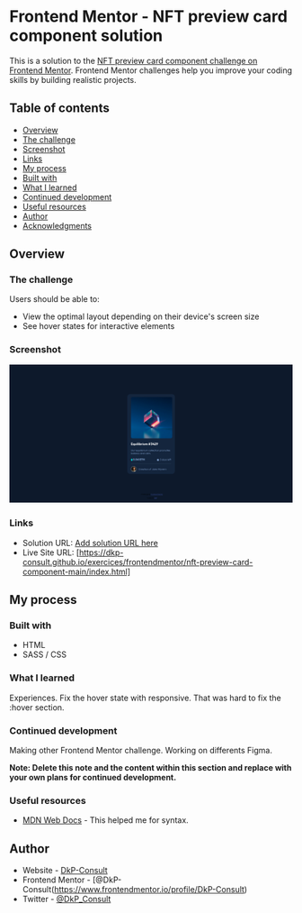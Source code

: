 # Frontend Mentor - NFT preview card component solution

This is a solution to the [NFT preview card component challenge on Frontend Mentor](https://www.frontendmentor.io/challenges/nft-preview-card-component-SbdUL_w0U). Frontend Mentor challenges help you improve your coding skills by building realistic projects.

## Table of contents

  - [Overview](#overview)
  - [The challenge](#the-challenge)
  - [Screenshot](#screenshot)
  - [Links](#links)
  - [My process](#my-process)
  - [Built with](#built-with)
  - [What I learned](#what-i-learned)
  - [Continued development](#continued-development)
  - [Useful resources](#useful-resources)
  - [Author](#author)
  - [Acknowledgments](#acknowledgments)


## Overview

### The challenge

Users should be able to:

- View the optimal layout depending on their device's screen size
- See hover states for interactive elements

### Screenshot

![](./screenshot.jpg)

### Links

- Solution URL: [Add solution URL here](https://your-solution-url.com)
- Live Site URL: [https://dkp-consult.github.io/exercices/frontendmentor/nft-preview-card-component-main/index.html]

## My process

### Built with

- HTML
- SASS / CSS

### What I learned

Experiences. Fix the hover state with responsive. That was hard to fix the :hover section.

### Continued development

Making other Frontend Mentor challenge. Working on differents Figma.

**Note: Delete this note and the content within this section and replace with your own plans for continued development.**

### Useful resources

- [MDN Web Docs](https://developer.mozilla.org/fr/) - This helped me for syntax.

## Author

- Website - [DkP-Consult](https://www.dkp-consult.be)
- Frontend Mentor - [@DkP-Consult(https://www.frontendmentor.io/profile/DkP-Consult)
- Twitter - [@DkP_Consult](https://www.twitter.com/DkP_consult)

